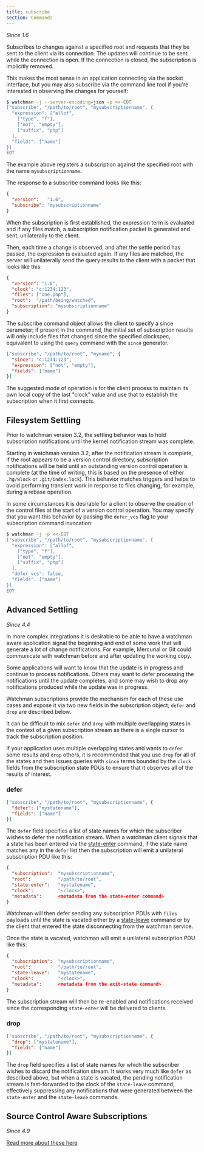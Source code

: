 ```yaml
---
title: subscribe
section: Commands
---
```


*Since 1.6*

Subscribes to changes against a specified root and requests that they be sent
to the client via its connection.  The updates will continue to be sent while
the connection is open.  If the connection is closed, the subscription is
implicitly removed.

This makes the most sense in an application connecting via the socket
interface, but you may also subscribe via the command line tool if you're
interested in observing the changes for yourself:

~~~bash
$ watchman -j --server-encoding=json -p <<-EOT
["subscribe", "/path/to/root", "mysubscriptionname", {
  "expression": ["allof",
    ["type", "f"],
    ["not", "empty"],
    ["suffix", "php"]
  ],
  "fields": ["name"]
}]
EOT
~~~

The example above registers a subscription against the specified root with the
name `mysubscriptionname`.

The response to a subscribe command looks like this:

~~~json
{
  "version":   "1.6",
  "subscribe": "mysubscriptionname"
}
~~~

When the subscription is first established, the
expression term is evaluated and if any files match, a subscription notification
packet is generated and sent, unilaterally to the client.

Then, each time a change is observed, and after the settle period has passed,
the expression is evaluated again.  If any files are matched, the server will
unilaterally send the query results to the client with a packet that looks like
this:

~~~json
{
  "version": "1.6",
  "clock": "c:1234:123",
  "files": ["one.php"],
  "root":  "/path/being/watched",
  "subscription": "mysubscriptionname"
}
~~~

The subscribe command object allows the client to specify a since parameter; if
present in the command, the initial set of subscription results will only
include files that changed since the specified clockspec, equivalent to using
the `query` command with the `since` generator.

~~~json
["subscribe", "/path/to/root", "myname", {
  "since": "c:1234:123",
  "expression": ["not", "empty"],
  "fields": ["name"]
}]
~~~

The suggested mode of operation is for the client process to maintain its own
local copy of the last "clock" value and use that to establish the subscription
when it first connects.

## Filesystem Settling

Prior to watchman version 3.2, the settling behavior was to hold subscription
notifications until the kernel notification stream was complete.

Starting in watchman version 3.2, after the notification stream is complete, if
the root appears to be a version control directory, subscription notifications
will be held until an outstanding version control operation is complete (at the
time of writing, this is based on the presence of either `.hg/wlock` or
`.git/index.lock`).  This behavior matches triggers and helps to avoid
performing transient work in response to files changing, for example, during a
rebase operation.

In some circumstances it is desirable for a client to observe the creation of
the control files at the start of a version control operation.  You may specify
that you want this behavior by passing the `defer_vcs` flag to your subscription
command invocation:

~~~bash
$ watchman -j -p <<-EOT
["subscribe", "/path/to/root", "mysubscriptionname", {
  "expression": ["allof",
    ["type", "f"],
    ["not", "empty"],
    ["suffix", "php"]
  ],
  "defer_vcs": false,
  "fields": ["name"]
}]
EOT
~~~

## Advanced Settling

*Since 4.4*

In more complex integrations it is desirable to be able to have a watchman
aware application signal the beginning and end of some work that will
generate a lot of change notifications.  For example, Mercurial or Git could
communicate with watchman before and after updating the working copy.

Some applications will want to know that the update is in progress and
continue to process notifications.  Others may want to defer processing
the notifications until the update completes, and some may wish to drop
any notifications produced while the update was in progress.

Watchman subscriptions provide the mechanism for each of these use cases and
expose it via two new fields in the subscription object; `defer` and `drop` are
described below.

It can be difficult to mix `defer` and `drop` with multiple overlapping states
in the context of a given subscription stream as there is a single cursor to
track the subscription position.

If your application uses multiple overlapping states and wants to `defer` some
results and `drop` others, it is recommended that you use `drop` for all of
the states and then issues queries with `since` terms bounded by the `clock`
fields from the subscription state PDUs to ensure that it observes all of the
results of interest.

### defer

~~~json
["subscribe", "/path/to/root", "mysubscriptionname", {
  "defer": ["mystatename"],
  "fields": ["name"]
}]
~~~

The `defer` field specifies a list of state names for which the subscriber
wishes to defer the notification stream.  When a watchman client signals that
a state has been entered via the
[state-enter](/watchman/docs/cmd/state-enter.html) command, if the state name
matches any in the `defer` list then the subscription will emit a unilateral
subscription PDU like this:

~~~json
{
  "subscription":  "mysubscriptionname",
  "root":          "/path/to/root",
  "state-enter":   "mystatename",
  "clock":         "<clock>",
  "metadata":      <metadata from the state-enter command>
}
~~~

Watchman will then defer sending any subscription PDUs with `files` payloads
until the state is vacated either by a
[state-leave](/watchman/docs/cmd/state-leave.html) command or by the client
that entered the state disconnecting from the watchman service.

Once the state is vacated, watchman will emit a unilateral subscription PDU
like this:

~~~json
{
  "subscription":  "mysubscriptionname",
  "root":          "/path/to/root",
  "state-leave":   "mystatename",
  "clock":         "<clock>",
  "metadata":      <metadata from the exit-state command>
}
~~~

The subscription stream will then be re-enabled and notifications received
since the corresponding `state-enter` will be delivered to clients.

### drop

~~~json
["subscribe", "/path/to/root", "mysubscriptionname", {
  "drop": ["mystatename"],
  "fields": ["name"]
}]
~~~

The `drop` field specifies a list of state names for which the subscriber
wishes to discard the notification stream.  It works very much like `defer` as
described above, but when a state is vacated, the pending notification stream
is fast-forwarded to the clock of the `state-leave` command, effectively
suppressing any notifications that were generated between the `state-enter`
and the `state-leave` commands.

## Source Control Aware Subscriptions

*Since 4.9*

[Read more about these here](/watchman/docs/scm-query.html)
